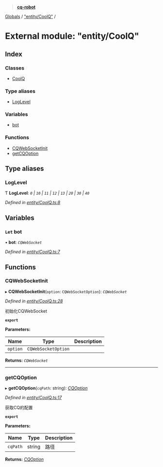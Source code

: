 > **[cq-robot](../README.md)**

[Globals](../globals.md) / ["entity/CoolQ"](_entity_coolq_.md) /

# External module: "entity/CoolQ"

## Index

### Classes

* [CoolQ](../classes/_entity_coolq_.coolq.md)

### Type aliases

* [LogLevel](_entity_coolq_.md#loglevel)

### Variables

* [bot](_entity_coolq_.md#let-bot)

### Functions

* [CQWebSocketInit](_entity_coolq_.md#cqwebsocketinit)
* [getCQOption](_entity_coolq_.md#getcqoption)

## Type aliases

###  LogLevel

Ƭ **LogLevel**: *`0` | `10` | `11` | `12` | `13` | `20` | `30` | `40`*

*Defined in [entity/CoolQ.ts:8](https://github.com/CaoMeiYouRen/node-cq-robot/blob/320aa4a/src/entity/CoolQ.ts#L8)*

## Variables

### `Let` bot

• **bot**: *`CQWebSocket`*

*Defined in [entity/CoolQ.ts:7](https://github.com/CaoMeiYouRen/node-cq-robot/blob/320aa4a/src/entity/CoolQ.ts#L7)*

## Functions

###  CQWebSocketInit

▸ **CQWebSocketInit**(`option`: `CQWebSocketOption`): *`CQWebSocket`*

*Defined in [entity/CoolQ.ts:28](https://github.com/CaoMeiYouRen/node-cq-robot/blob/320aa4a/src/entity/CoolQ.ts#L28)*

初始化CQWebSocket

**`export`** 

**Parameters:**

Name | Type | Description |
------ | ------ | ------ |
`option` | `CQWebSocketOption` |   |

**Returns:** *`CQWebSocket`*

___

###  getCQOption

▸ **getCQOption**(`cqPath`: string): *[CQOption](../interfaces/_entity_cqoption_.cqoption.md)*

*Defined in [entity/CoolQ.ts:17](https://github.com/CaoMeiYouRen/node-cq-robot/blob/320aa4a/src/entity/CoolQ.ts#L17)*

获取CQ的配置

**`export`** 

**Parameters:**

Name | Type | Description |
------ | ------ | ------ |
`cqPath` | string | 路径 |

**Returns:** *[CQOption](../interfaces/_entity_cqoption_.cqoption.md)*